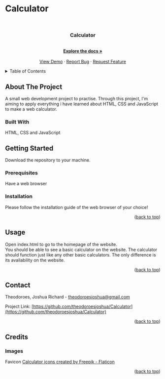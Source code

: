 # Calculator
<div id="top"></div>


<!-- PROJECT LOGO -->
<br />
<div align="center">
  <a href="https://github.com/theodoroesjoshua/Calculator"></a>

<h3 align="center">Calculator</h3>

  <p align="center">
    <br />
    <a href="https://github.com/theodoroesjoshua/Calculator"><strong>Explore the docs »</strong></a>
    <br />
    <br />
    <a href="https://github.com/theodoroesjoshua/Calculator">View Demo</a>
    ·
    <a href="https://github.com/theodoroesjoshua/Calculator/issues">Report Bug</a>
    ·
    <a href="https://github.com/theodoroesjoshua/Calculator/issues">Request Feature</a>
  </p>
</div>



<!-- TABLE OF CONTENTS -->
<details>
  <summary>Table of Contents</summary>
  <ol>
    <li>
      <a href="#about-the-project">About The Project</a>
      <ul>
        <li><a href="#built-with">Built With</a></li>
      </ul>
    </li>
    <li>
      <a href="#getting-started">Getting Started</a>
      <ul>
        <li><a href="#prerequisites">Prerequisites</a></li>
        <li><a href="#installation">Installation</a></li>
      </ul>
    </li>
    <li><a href="#usage">Usage</a></li>
    <li><a href="#contributing">Contributing</a></li>
    <li><a href="#contact">Contact</a></li>
    <li><a href="#credits">Credits</a></li>
  </ol>
</details>



<!-- ABOUT THE PROJECT -->
## About The Project
A small web development project to practise. Through this project, I'm aiming to apply everything i have learned about HTML, CSS and JavaScript to make a web calculator.

### Built With
HTML, CSS and JavaScript

<!-- GETTING STARTED -->
## Getting Started
Download the repository to your machine.


### Prerequisites

Have a web browser

### Installation
Please follow the installation guide of the web browser of your choice!
<p align="right">(<a href="#top">back to top</a>)</p>


<!-- USAGE EXAMPLES -->
## Usage
Open index.html to go to the homepage of the website.<br> 
You should be able to see a basic calculator on the website. The calculator should function just like any other basic calculators. The only difference is its availability on the website.
<p align="right">(<a href="#top">back to top</a>)</p>

<!-- CONTACT -->
## Contact

Theodoroes, Joshua Richard - theodoroesjoshua@gmail.com

Project Link: [https://github.com/theodoroesjoshua/Calculator](https://github.com/theodoroesjoshua/Calculator)

<p align="right">(<a href="#top">back to top</a>)</p>

<!-- Credits -->
## Credits
### Images
Favicon <a href="https://www.flaticon.com/free-icons/calculator" title="calculator icons">Calculator icons created by Freepik - Flaticon</a>
  
<p align="right">(<a href="#top">back to top</a>)</p>
